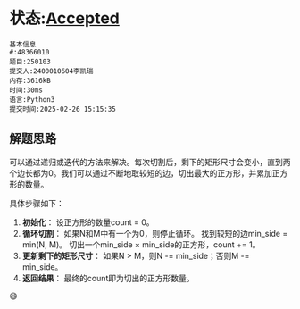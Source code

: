 # 状态:[Accepted](http://xzmdsa.openjudge.cn/2025python/solution/48366010/)

```
基本信息
#:48366010
题目:250103
提交人:2400010604李凯瑞
内存:3616kB
时间:30ms
语言:Python3
提交时间:2025-02-26 15:15:35
```

## 解题思路
可以通过递归或迭代的方法来解决。每次切割后，剩下的矩形尺寸会变小，直到两个边长都为0。我们可以通过不断地取较短的边，切出最大的正方形，并累加正方形的数量。

具体步骤如下：

1. **初始化**：
   设正方形的数量count = 0。
2. **循环切割**：
如果N和M中有一个为0，则停止循环。
找到较短的边min_side = min(N, M)。
切出一个min_side × min_side的正方形，count += 1。
3. **更新剩下的矩形尺寸**：
   如果N > M，则N -= min_side；否则M -= min_side。
4. **返回结果**：
   最终的count即为切出的正方形数量。

:smile:
